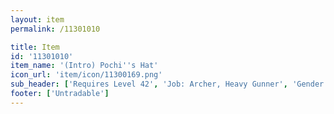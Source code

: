 ```yaml
---
layout: item
permalink: /11301010

title: Item
id: '11301010'
item_name: '(Intro) Pochi''s Hat'
icon_url: 'item/icon/11300169.png'
sub_header: ['Requires Level 42', 'Job: Archer, Heavy Gunner', 'Gender: All']
footer: ['Untradable']
---
```

